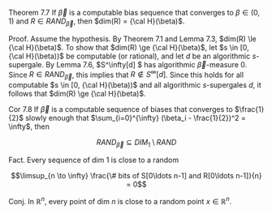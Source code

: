 Theorem 7.7 If $\vec{\beta}$ is a computable bias sequence that converges to $\beta \in (0,1)$ and $R \in RAND_{\vec{\beta}}$, then $dim(R) = {\cal H}(\beta)$.

Proof. Assume the hypothesis. By Theorem 7.1 and Lemma 7.3, $dim(R) \le {\cal H}(\beta)$. To show that $dim(R) \ge {\cal H}(\beta)$, let $s \in [0, {\cal H}(\beta))$ be computable (or rational), and let $d$ be an algorithmic $s$-supergale. By Lemma 7.6, $S^\infty[d] $ has algorithmic $\vec\beta$-measure 0. Since $R \in RAND_{\vec{\beta}}$, this implies that $R \notin S^\infty[d]$. Since this holds for all computable $s \in [0, {\cal H}(\beta))$ and all algorithmic $s$-supergales $d$, it follows that $dim(R) \ge {\cal H}(\beta)$.

Cor 7.8 If $\vec{\beta}$ is a computable sequence of biases that converges to $\frac{1}{2}$ slowly enough that $\sum_{i=0}^{\infty} (\beta_i - \frac{1}{2})^2 
= \infty$, then

$$RAND_{\vec{\beta}} \subseteq DIM_1  \setminus RAND$$

Fact. Every sequence of dim 1 is close to a random

$$\limsup_{n \to \infty} \frac{\# bits of S[0\ldots n-1] and R[0\ldots n-1]}{n} = 0$$

Conj. In $\mathbb{R}^n$, every point of dim $n$ is close to a random point $x \in \mathbb{R}^n$.
